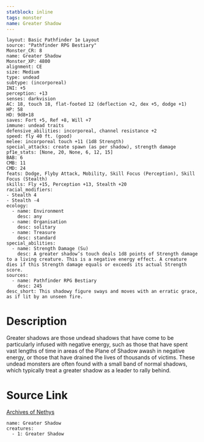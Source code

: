 ```yaml
---
statblock: inline
tags: monster
name: Greater Shadow
---
```

```statblock
layout: Basic Pathfinder 1e Layout
source: "Pathfinder RPG Bestiary"
Monster_CR: 8
name: Greater Shadow
Monster_XP: 4800
alignment: CE
size: Medium
type: undead
subtype: (incorporeal)
INI: +5
perception: +13
senses: darkvision
AC: 18, touch 18, flat-footed 12 (deflection +2, dex +5, dodge +1)
HP: 58
HD: 9d8+18
saves: Fort +5, Ref +8, Will +7
immune: undead traits
defensive_abilities: incorporeal, channel resistance +2
speed: fly 40 ft. (good)
melee: incorporeal touch +11 (1d8 Strength)
special_attacks: create spawn (as per shadow), strength damage
pf1e_stats: [None, 20, None, 6, 12, 15]
BAB: 6
CMB: 11
CMD: 24
feats: Dodge, Flyby Attack, Mobility, Skill Focus (Perception), Skill Focus (Stealth)
skills: Fly +15, Perception +13, Stealth +20
racial_modifiers:
- Stealth 4
- Stealth -4
ecology:
  - name: Environment
    desc: any
  - name: Organisation
    desc: solitary
  - name: Treasure
    desc: standard
special_abilities:
  - name: Strength Damage (Su)
    desc: A greater shadow’s touch deals 1d8 points of Strength damage to a living creature. This is a negative energy effect. A creature dies if this Strength damage equals or exceeds its actual Strength score.
sources:
  - name: Pathfinder RPG Bestiary
    desc: 245
desc_short: This shadowy figure sways and moves with an erratic grace, as if lit by an unseen fire.
```
# Description
Greater shadows are those undead shadows that have come to be particularly infused with negative energy, such as those that have spent vast lengths of time in areas of the Plane of Shadow awash in negative energy, or those that have drained the lives of thousands of victims. These undead monsters are often found with a small band of normal shadows, which typically treat a greater shadow as a leader to rally behind.
# Source Link
[Archives of Nethys](https://aonprd.com/MonsterDisplay.aspx?ItemName=Greater%20Shadow)
```encounter-table
name: Greater Shadow
creatures:
  - 1: Greater Shadow
```
